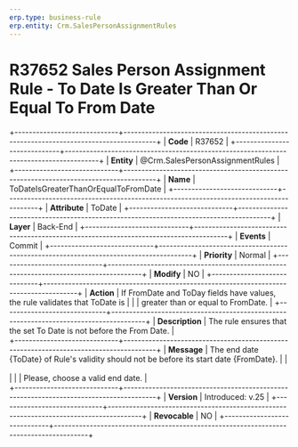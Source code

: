 ```yaml
---
erp.type: business-rule
erp.entity: Crm.SalesPersonAssignmentRules 
---
```


# R37652 Sales Person Assignment Rule - To Date Is Greater Than Or Equal To From Date 
+-----------------------------+---------------------------------------------------------------------------------------+
| **Code**                    | R37652                                                                                |
+-----------------------------+---------------------------------------------------------------------------------------+
| **Entity**                  | @Crm.SalesPersonAssignmentRules                                                       |
+-----------------------------+---------------------------------------------------------------------------------------+
| **Name**                    | ToDateIsGreaterThanOrEqualToFromDate                                                  |
+-----------------------------+---------------------------------------------------------------------------------------+
| **Attribute**               | ToDate                                                                                |
+-----------------------------+---------------------------------------------------------------------------------------+
| **Layer**                   | Back-End                                                                              |
+-----------------------------+---------------------------------------------------------------------------------------+
| **Events**                  | Commit                                                                                |
+-----------------------------+---------------------------------------------------------------------------------------+
| **Priority**                | Normal                                                                                |
+-----------------------------+---------------------------------------------------------------------------------------+
| **Modify**                  | NO                                                                                    |
+-----------------------------+---------------------------------------------------------------------------------------+
| **Action**                  | If FromDate and ToDay fields have values, the rule validates that ToDate is           |
|                             | greater than or equal to FromDate.                                                    |
+-----------------------------+---------------------------------------------------------------------------------------+
| **Description**             | The rule ensures that the set To Date is not before the From Date.                    |     
+-----------------------------+---------------------------------------------------------------------------------------+
| **Message**                 | The end date {ToDate} of Rule's validity should not be before its start date {FromDate}. 
|                             | <br></br>                                                                             | 
|                             | Please, choose a valid end date.                                                      |         
+-----------------------------+---------------------------------------------------------------------------------------+
| **Version**                 | Introduced: v.25                                                                      |
+-----------------------------+---------------------------------------------------------------------------------------+
| **Revocable**               | NO                                                                                    |
+-----------------------------+---------------------------------------------------------------------------------------+
